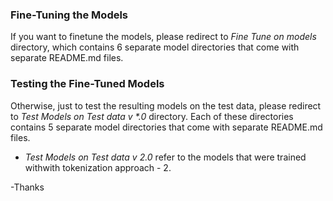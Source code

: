 ### Fine-Tuning the Models
If you want to finetune the models, please redirect to *Fine Tune on models* directory, which contains 6 separate model directories that come with separate README.md files.

### Testing the Fine-Tuned Models
Otherwise, just to test the resulting models on the test data, please redirect to *Test Models on Test data v \*.0* directory. Each of these directories contains 5 separate model directories that come with separate README.md files.

- *Test Models on Test data v 2.0* refer to the models that were trained withwith tokenization approach - 2.

-Thanks
